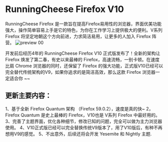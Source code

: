 # RunningCheese Firefox V10

RunningCheese Firefox 是一款旨在提高Firefox易用性的浏览器，界面优美功能强大，操作简单容易上手是它的特色，为你在工作学习上提供极大的便利。V系列Firefox 将坚定地朝这个方向前进，力求简洁易用，让更多的人加入 Firefox 阵营。
![preview 00](https://raw.githubusercontent.com/runningcheese/SimpleWhite-for-Firefox57/master/Preview/0.png)

开发前后经历4年的 RunningCheese Firefox V10 正式版发布了！全新的架构让 Firefox 焕发了第二春，有史以来最棒的 Firefox，高速流畅，一别卡顿。在速度比肩 Chrome 浏览器的同时，还保留了 Firefox 的强大功能，正式版V10已经可以完全替代传统架构的V9，如果你追求的是简洁高效，那么这款 Firefox 浏览器一定适合你 ~~

## 更新主要内容：
1、基于全新 Firefox Quantum 架构 （Firefox 59.0.2），速度是真的快~
2，Firefox Quantum 是史上最棒的 Firefox，V10也是 V系列 Firefox 中最好用的。
3、完善了主题界面，优化各种细节，修改已知的问题，完全可以做为主力浏览器使用。
4、V10正式版已经可以完全替换传统V9版本了，用了V10版后，有种不再想用V9的感觉。
5、不出意外，后续还将会开发 Yesemite 和 Nightly 主题.



